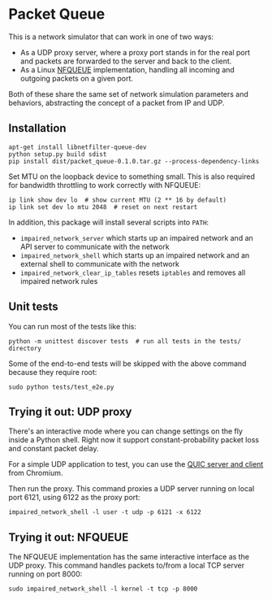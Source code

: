 # Packet Queue

This is a network simulator that can work in one of two ways:

- As a UDP proxy server, where a proxy port stands in for the real port and
  packets are forwarded to the server and back to the client.
- As a Linux [NFQUEUE](http://www.netfilter.org/projects/libnetfilter_queue/)
  implementation, handling all incoming and outgoing packets on a given port.

Both of these share the same set of network simulation parameters and behaviors,
abstracting the concept of a packet from IP and UDP.

## Installation

```
apt-get install libnetfilter-queue-dev
python setup.py build sdist
pip install dist/packet_queue-0.1.0.tar.gz --process-dependency-links
```

Set MTU on the loopback device to something small. This is also required
for bandwidth throttling to work correctly with NFQUEUE:

```
ip link show dev lo  # show current MTU (2 ** 16 by default)
ip link set dev lo mtu 2048  # reset on next restart
```

In addition, this package will install several scripts into `PATH`:

* `impaired_network_server` which starts up an impaired network and an API
  server to communicate with the network
* `impaired_network_shell` which starts up an impaired network and an external
  shell to communicate with the network
* `impaired_network_clear_ip_tables` resets `iptables` and removes all impaired
  network rules

## Unit tests

You can run most of the tests like this:

```
python -m unittest discover tests  # run all tests in the tests/ directory
```

Some of the end-to-end tests will be skipped with the above command because
they require root:

```
sudo python tests/test_e2e.py
```

## Trying it out: UDP proxy

There's an interactive mode where you can change settings on the fly inside a
Python shell. Right now it support constant-probability packet loss and constant
packet delay.

For a simple UDP application to test, you can use the
[QUIC server and client](https://www.chromium.org/quic/playing-with-quic) from
Chromium.

Then run the proxy. This command proxies a UDP server running on local port
6121, using 6122 as the proxy port:

```
impaired_network_shell -l user -t udp -p 6121 -x 6122
```

## Trying it out: NFQUEUE

The NFQUEUE implementation has the same interactive interface as the UDP proxy.
This command handles packets to/from a local TCP server running on port 8000:

```
sudo impaired_network_shell -l kernel -t tcp -p 8000
```
